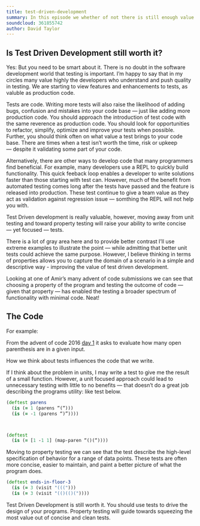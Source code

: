 ```yaml
---
title: test-driven-development
summary: In this episode we whether of not there is still enough value in test driven development.
soundcloud: 361855742
author: David Taylor
---
```


## Is Test Driven Development still worth it? 

Yes: But you need to be smart about it. There is no doubt in the software development world that testing is important. I’m happy to say that in my circles many value highly the developers who understand and push quality in testing. We are starting to view features and enhancements to tests, as valuble as  production code. 

Tests are code. Writing more tests will also raise the likelihood of adding bugs, confusion and mistakes into your code base — just like adding more production code. You should approach the introduction of test code with the same reverence as production code. You should look for opportunities to refactor, simplify, optimize and improve your tests when possible. Further, you should think often on what value a test brings to your code base. There are times when a test isn’t worth the time, risk or upkeep — despite it validating some part of your code.

Alternatively, there are other ways to develop code that many programmers find beneficial. For example, many developers use a REPL to quickly build functionality. This quick feeback loop enables a developer to write solutions faster than those starting with test can. However, much of the benefit from automated testing comes long after the tests have passed and the feature is released into production. These test continue to give a team value as they act as validation against regression issue — somthing the REPL will not help you with. 

Test Driven development is really valuable, however, moving away from unit testing and toward property testing will raise your ability to write concise — yet focused — tests. 

There is a lot of gray area here and to provide better contrast I’ll use extreme examples to illustrate the point — while admitting that better unit tests could achieve the same purpose. However, I believe thinking in terms of properties allows you to capture the domain of a scenario in a simple and descriptive way - improving the value of test driven development. 

Looking at one of Amir’s many advent of code submissions we can see that choosing a property of the program and testing the outcome of code — given that property — has enabled the testing a broader spectrum of functionality  with minimal code. Neat!

## The Code

For example:

From the advent of code 2016 [day 1](http://adventofcode.com/2015/day/1) it asks to evaluate how many open parenthesis are in a given input. 

How we think about tests influences the code that we write. 

If I think about the problem in units, I may write a test to give me the result of a small function. However, a unit focused approach could lead to unnecessary testing with little to no benefits — that doesn’t do a great job describing the programs utility: like test below.

``` clojure
(deftest parens 
  (is (= 1 (parens “(“)))
  (is (= -1 (parens “)”))))



(deftest 
  (is (= [1 -1 1] (map-paren “()(“))))
```

Moving to property testing we can see that the test describe the high-level specification of behavior for a range of data points. These tests are often  more concise, easier to maintain, and paint a better picture of what the program does. 

``` clojure
(deftest ends-in-floor-3  
  (is (= 3 (visit "(((")))
  (is (= 3 (visit "(()(()("))))
```  

Test Driven Development is still worth it. You should use tests to drive the design of your programs. Property testing will guide towards squeezing the most value out of concise and clean tests. 
